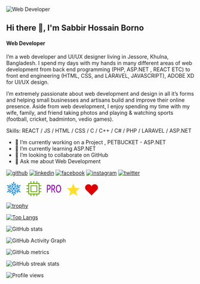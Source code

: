 ![Web Developer](https://pbs.twimg.com/profile_banners/3009680658/1634413016/600x200)

## Hi there 👋, I'm Sabbir Hossain Borno
#### Web Developer


I’m a web developer and UI/UX designer living in Jessore, Khulna, Bangladesh. I spend my days with my hands in many different areas of web development from back end programming (PHP, ASP.NET , REACT ETC) to front end engineering (HTML, CSS, and LARAVEL, JAVASCRIPT), ADOBE XD for UI/UX design.

I’m extremely passionate about web development and design in all it’s forms and helping small businesses and artisans build and improve their online presence. Aside from web development, I enjoy spending my time with my wife, family, and friend taking photos and playing & watching sports (football, cricket, badminton, vedio games).

Skills: REACT / JS / HTML / CSS / C / C++ / C# / PHP / LARAVEL / ASP.NET

- 🔭 I’m currently working on  a Project , PETBUCKET - ASP.NET 
- 🌱 I’m currently learning ASP.NET 
- 👯 I’m looking to collaborate on GitHub 
- 💬 Ask me about Web Development 


[<img src='https://cdn.jsdelivr.net/npm/simple-icons@3.0.1/icons/github.svg' alt='github' height='40'>](https://github.com/SabbirHossainBorno)  [<img src='https://cdn.jsdelivr.net/npm/simple-icons@3.0.1/icons/linkedin.svg' alt='linkedin' height='40'>](https://www.linkedin.com/in/sabbir-hossain-borno-a74bb8168/)  [<img src='https://cdn.jsdelivr.net/npm/simple-icons@3.0.1/icons/facebook.svg' alt='facebook' height='40'>](https://www.facebook.com/sabbirhossain.borno.5)  [<img src='https://cdn.jsdelivr.net/npm/simple-icons@3.0.1/icons/instagram.svg' alt='instagram' height='40'>](https://www.instagram.com/sabbir_hossain_borno/)  [<img src='https://cdn.jsdelivr.net/npm/simple-icons@3.0.1/icons/twitter.svg' alt='twitter' height='40'>](https://twitter.com/borno6655)  

<a href='https://archiveprogram.github.com/'><img src='https://raw.githubusercontent.com/acervenky/animated-github-badges/master/assets/acbadge.gif' width='40' height='40'></a> <a href='https://docs.github.com/en/developers'><img src='https://raw.githubusercontent.com/acervenky/animated-github-badges/master/assets/devbadge.gif' width='40' height='40'></a> <a href='https://github.com/pricing'><img src='https://raw.githubusercontent.com/acervenky/animated-github-badges/master/assets/pro.gif' width='40' height='40'></a> <a href='https://stars.github.com/'><img src='https://raw.githubusercontent.com/acervenky/animated-github-badges/master/assets/starbadge.gif' width='35' height='35'></a> <a href='https://docs.github.com/en/github/supporting-the-open-source-community-with-github-sponsors'><img src='https://raw.githubusercontent.com/acervenky/animated-github-badges/master/assets/sponsorbadge.gif' width='35' height='35'></a> 

[![trophy](https://github-profile-trophy.vercel.app/?username=SabbirHossainBorno)](https://github.com/ryo-ma/github-profile-trophy)

[![Top Langs](https://github-readme-stats.vercel.app/api/top-langs/?username=SabbirHossainBorno)](https://github.com/anuraghazra/github-readme-stats)

![GitHub stats](https://github-readme-stats.vercel.app/api?username=SabbirHossainBorno&show_icons=true)  

![GitHub Activity Graph](https://activity-graph.herokuapp.com/graph?username=SabbirHossainBorno)  

![GitHub metrics](https://metrics.lecoq.io/SabbirHossainBorno)  

![GitHub streak stats](https://github-readme-streak-stats.herokuapp.com/?user=SabbirHossainBorno)  

![Profile views](https://gpvc.arturio.dev/SabbirHossainBorno)  
